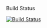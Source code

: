 Build Status

[![Build Status](https://dev.azure.com/calmo-framework-build/calmo-net/_apis/build/status/calmo-framework.calmo-net?branchName=master)](https://dev.azure.com/calmo-framework-build/calmo-net/_build/latest?definitionId=1?branchName=master)
